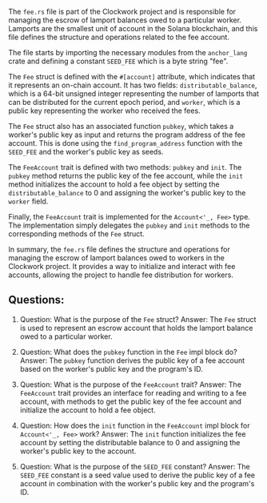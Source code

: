 The `fee.rs` file is part of the Clockwork project and is responsible for managing the escrow of lamport balances owed to a particular worker. Lamports are the smallest unit of account in the Solana blockchain, and this file defines the structure and operations related to the fee account.

The file starts by importing the necessary modules from the `anchor_lang` crate and defining a constant `SEED_FEE` which is a byte string "fee".

The `Fee` struct is defined with the `#[account]` attribute, which indicates that it represents an on-chain account. It has two fields: `distributable_balance`, which is a 64-bit unsigned integer representing the number of lamports that can be distributed for the current epoch period, and `worker`, which is a public key representing the worker who received the fees.

The `Fee` struct also has an associated function `pubkey`, which takes a worker's public key as input and returns the program address of the fee account. This is done using the `find_program_address` function with the `SEED_FEE` and the worker's public key as seeds.

The `FeeAccount` trait is defined with two methods: `pubkey` and `init`. The `pubkey` method returns the public key of the fee account, while the `init` method initializes the account to hold a fee object by setting the `distributable_balance` to 0 and assigning the worker's public key to the `worker` field.

Finally, the `FeeAccount` trait is implemented for the `Account<'_, Fee>` type. The implementation simply delegates the `pubkey` and `init` methods to the corresponding methods of the `Fee` struct.

In summary, the `fee.rs` file defines the structure and operations for managing the escrow of lamport balances owed to workers in the Clockwork project. It provides a way to initialize and interact with fee accounts, allowing the project to handle fee distribution for workers.

## Questions:

1. Question: What is the purpose of the `Fee` struct?
   Answer: The `Fee` struct is used to represent an escrow account that holds the lamport balance owed to a particular worker.

2. Question: What does the `pubkey` function in the `Fee` impl block do?
   Answer: The `pubkey` function derives the public key of a fee account based on the worker's public key and the program's ID.

3. Question: What is the purpose of the `FeeAccount` trait?
   Answer: The `FeeAccount` trait provides an interface for reading and writing to a fee account, with methods to get the public key of the fee account and initialize the account to hold a fee object.

4. Question: How does the `init` function in the `FeeAccount` impl block for `Account<'_, Fee>` work?
   Answer: The `init` function initializes the fee account by setting the distributable balance to 0 and assigning the worker's public key to the account.

5. Question: What is the purpose of the `SEED_FEE` constant?
   Answer: The `SEED_FEE` constant is a seed value used to derive the public key of a fee account in combination with the worker's public key and the program's ID.
